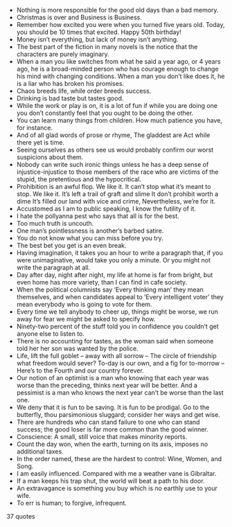  - Nothing is more responsible for the good old days than a bad memory.
 - Christmas is over and Business is Business.
 - Remember how excited you were when you turned five years old. Today, you should be 10 times that excited. Happy 50th birthday!
 - Money isn’t everything, but lack of money isn’t anything.
 - The best part of the fiction in many novels is the notice that the characters are purely imaginary.
 - When a man you like switches from what he said a year ago, or 4 years ago, he is a broad-minded person who has courage enough to change his mind with changing conditions. When a man you don’t like does it, he is a liar who has broken his promises.
 - Chaos breeds life, while order breeds success.
 - Drinking is bad taste but tastes good.
 - While the work or play is on, it is a lot of fun if while you are doing one you don’t constantly feel that you ought to be doing the other.
 - You can learn many things from children. How much patience you have, for instance.
 - And of all glad words of prose or rhyme, The gladdest are Act while there yet is time.
 - Seeing ourselves as others see us would probably confirm our worst suspicions about them.
 - Nobody can write such ironic things unless he has a deep sense of injustice-injustice to those members of the race who are victims of the stupid, the pretentious and the hypocritical.
 - Prohibition is an awful flop. We like it. It can’t stop what it’s meant to stop. We like it. It’s left a trail of graft and slime It don’t prohibit worth a dime It’s filled our land with vice and crime, Nevertheless, we’re for it.
 - Accustomed as I am to public speaking, I know the futility of it.
 - I hate the pollyanna pest who says that all is for the best.
 - Too much truth is uncouth.
 - One man’s pointlessness is another’s barbed satire.
 - You do not know what you can miss before you try.
 - The best bet you get is an even break.
 - Having imagination, it takes you an hour to write a paragraph that, if you were unimaginative, would take you only a minute. Or you might not write the paragraph at all.
 - Day after day, night after night, my life at home is far from bright, but even home has more variety, than I can find in cafe society.
 - When the political columnists say ‘Every thinking man’ they mean themselves, and when candidates appeal to ‘Every intelligent voter’ they mean everybody who is going to vote for them.
 - Every time we tell anybody to cheer up, things might be worse, we run away for fear we might be asked to specify how.
 - Ninety-two percent of the stuff told you in confidence you couldn’t get anyone else to listen to.
 - There is no accounting for tastes, as the woman said when someone told her her son was wanted by the police.
 - Life, lift the full goblet – away with all sorrow – The circle of friendship what freedom would sever? To-day is our own, and a fig for to-morrow – Here’s to the Fourth and our country forever.
 - Our notion of an optimist is a man who knowing that each year was worse than the preceding, thinks next year will be better. And a pessimist is a man who knows the next year can’t be worse than the last one.
 - We deny that it is fun to be saving. It is fun to be prodigal. Go to the butterfly, thou parsimonious sluggard; consider her ways and get wise.
 - There are hundreds who can stand failure to one who can stand success; the good loser is far more common than the good winner.
 - Conscience: A small, still voice that makes minority reports.
 - Count the day won, when the earth, turning on its axis, imposes no additional taxes.
 - In the order named, these are the hardest to control: Wine, Women, and Song.
 - I am easily influenced. Compared with me a weather vane is Gibraltar.
 - If a man keeps his trap shut, the world will beat a path to his door.
 - An extravagance is something you buy which is no earthly use to your wife.
 - To err is human; to forgive, infrequent.

37 quotes